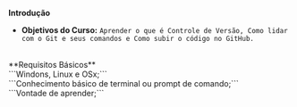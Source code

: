 **Introdução**
- **Objetivos do Curso:** ``Aprender o que é Controle de Versão, Como lidar com o Git e seus comandos e Como subir o código no GitHub.``
<br>
**Requisitos Básicos**
<br>
```Windons, Linux e OSx;```<br>
```Conhecimento básico de terminal ou prompt de comando;```<br>
```Vontade de aprender;```